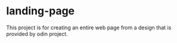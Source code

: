 # landing-page

This project is for creating an entire web page from a design that is provided by odin project.